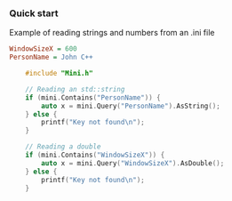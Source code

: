 ### Quick start

Example of reading strings and numbers from an .ini file
```ini
WindowSizeX = 600
PersonName = John C++
```

```cpp
    #include "Mini.h"

    // Reading an std::string
    if (mini.Contains("PersonName")) {
        auto x = mini.Query("PersonName").AsString();
    } else {
        printf("Key not found\n");
    }

    // Reading a double
    if (mini.Contains("WindowSizeX")) {
        auto x = mini.Query("WindowSizeX").AsDouble();
    } else {
        printf("Key not found\n");
    }
```
